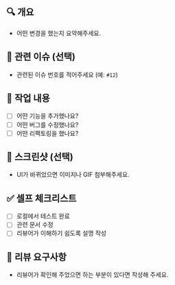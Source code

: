 ## 🔍 개요
- 어떤 변경을 했는지 요약해주세요.

## 📎 관련 이슈 (선택)
- 관련된 이슈 번호를 적어주세요 (예: `#12`)

## 📝 작업 내용
- [ ] 어떤 기능을 추가했나요?
- [ ] 어떤 버그를 수정했나요?
- [ ] 어떤 리팩토링을 했나요?

## 📸 스크린샷 (선택)
- UI가 바뀌었으면 이미지나 GIF 첨부해주세요.

## ✅ 셀프 체크리스트
- [ ] 로컬에서 테스트 완료
- [ ] 관련 문서 수정
- [ ] 리뷰어가 이해하기 쉽도록 설명 작성

## 💬 리뷰 요구사항
- 리뷰어가 확인해 주었으면 하는 부분이 있다면 작성해 주세요.
